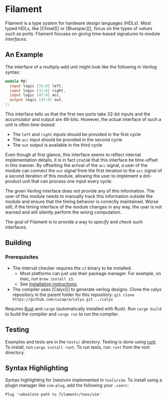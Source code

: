 # Filament

Filament is a type system for hardware design languages (HDLs).
Most typed HDLs, like [Chisel][] or [Bluespec][], focus on the types of *values* such as ports.
Filament focuses on giving time-based signatures to module *interfaces*.

## An Example

The interface of a multiply-add unit might look like the following in Verilog syntax:
```verilog
module MA(
  input logic [31:0] left,
  input logic [31:0] right,
  input logic [47:0] acc,
  output logic [47:0] out,
);
```

This interface tells us that the first two ports take 32-bit inputs and the accumulator and output are 48-bits.
However, the actual interface of such a unit is often *time-based*:
- The `left` and `right` inputs should be provided in the first cycle
- The `acc` input should be provided in the second cycle
- The `out` output is available in the third cycle

Even though at first glance, this interface seems to reflect internal implementation details, it is in fact crucial that this interface be time-offset in this manner.
By offsetting the arrival of the `acc` signal, a user of the module can connect the `out` signal from the first iteration to the `acc` signal of a second iteration of this module, allowing the user to implement a dot-product unit that can process one input every cycle.

The given Verilog interface does not provide any of this information.
The user of this module needs to manually track this information outside the module and ensure that the timing behavior is correctly maintained.
Worse still, if the timing interface of the module changes in any way, the user is not warned and will silently perform the wrong computation.

The goal of Filament is to provide a way to *specify* and *check* such interfaces.

## Building

### Prerequisites
- The interval checker requires the `z3` binary to be installed.
    - Most platforms can just use their package manager. For example, on mac, run `brew install z3`.
    - See [installation instructions][z3-install].
- The compiler uses [Calyx][] to generate verilog designs. Clone the calyx repository in the parent folder for this repository: `git clone https://github.com/cucapra/calyx.git ../calyx`

Requires [Rust][] and `cargo` (automatically installed with Rust). Run `cargo build` to build the compiler and `cargo run` to run the compiler.

## Testing

Examples and tests are in the `tests/` directory.
Testing is done using [runt][]. To install, run `cargo install runt`. To run
tests, run: `runt` from the root directory.

## Syntax Highlighting

Syntax highlighting for (neo)vim implemented in `tools/vim`. To install using
a plugin manager like `vim-plug`, add the following your `.vimrc`:

```
Plug '<absolute path to filament>/toos/vim'
```

[runt]: https://docs.rs/runt/latest/runt/index.html
[rust]: https://www.rust-lang.org/
[z3-install]: https://github.com/Z3Prover/z3
